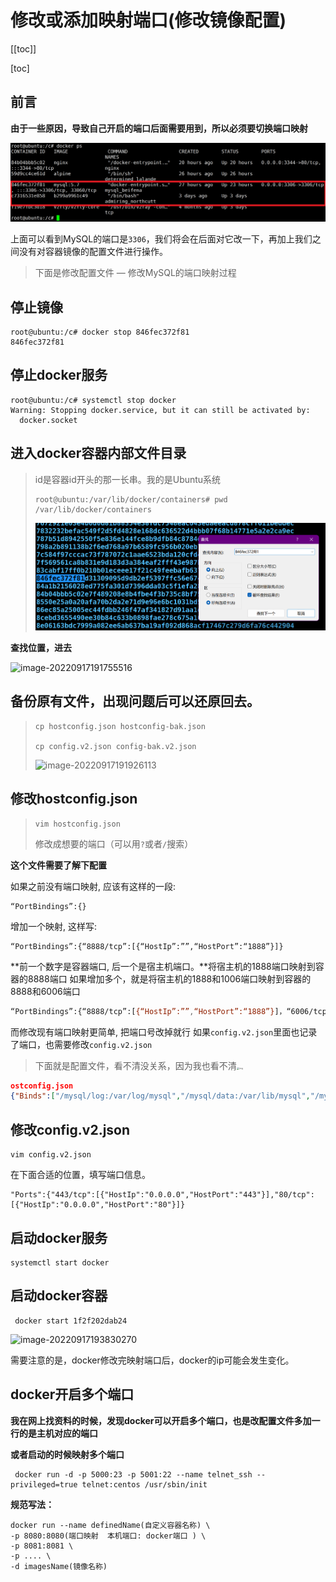 # 修改或添加映射端口(修改镜像配置)

[[toc]]

[toc]

## 前言

**由于一些原因，导致自己开启的端口后面需要用到，所以必须要切换端口映射**

![image-20220917190839148](./images/image-20220917190839148.pngmail3293172751@qq.png)

上面可以看到MySQL的端口是`3306`，我们将会在后面对它改一下，再加上我们之间没有对容器镜像的配置文件进行操作。

> 下面是修改配置文件 — 修改MySQL的端口映射过程

## 停止镜像

```
root@ubuntu:/c# docker stop 846fec372f81
846fec372f81
```



## 停止docker服务

```
root@ubuntu:/c# systemctl stop docker
Warning: Stopping docker.service, but it can still be activated by:
  docker.socket
```



## 进入docker容器内部文件目录

> id是容器id开头的那一长串。我的是Ubuntu系统
>
> ```
> root@ubuntu:/var/lib/docker/containers# pwd
> /var/lib/docker/containers
> ```
>
> ![image-20220917191657815](./images/image-20220917191657815.pngmail3293172751@qq.png)

**查找位置，进去**

![image-20220917191755516](http://sm.nsddd.top//typora/image-20220917191755516.png?mail:3293172751@qq.com)



## 备份原有文件，出现问题后可以还原回去。

> ```
> cp hostconfig.json hostconfig-bak.json
> 
> cp config.v2.json config-bak.v2.json
> ```
>
> ![image-20220917191926113](http://sm.nsddd.top//typora/image-20220917191926113.png?mail:3293172751@qq.com)



## 修改hostconfig.json

> ```
> vim hostconfig.json
> ```
>
> 修改成想要的端口（可以用`?`或者`/`搜索）

**这个文件需要了解下配置**

如果之前没有端口映射, 应该有这样的一段:

```
“PortBindings”:{}
```

增加一个映射, 这样写:

```
“PortBindings”:{“8888/tcp”:[{“HostIp”:””,“HostPort”:“1888”}]}
```

**前一个数字是容器端口, 后一个是宿主机端口。**将宿主机的1888端口映射到容器的8888端口
如果增加多个，就是将宿主机的1888和1006端口映射到容器的8888和6006端口

```bash
“PortBindings”:{“8888/tcp”:[{“HostIp”:””,“HostPort”:“1888”}]，“6006/tcp”:[{“HostIp”:””,“HostPort”:“1006”}]}
```

而修改现有端口映射更简单, 把端口号改掉就行
如果`config.v2.json`里面也记录了端口，也需要修改`config.v2.json`

> 下面就是配置文件，看不清没关系，因为我也看不清<img src="http://sm.nsddd.top//typora/4982f69711dac4c20aa2ad8c5d79af24.gif?mail:3293172751@qq.com" alt="img" style="zoom:25%;" />

```json
ostconfig.json
{"Binds":["/mysql/log:/var/log/mysql","/mysql/data:/var/lib/mysql","/mysql/conf:/etc/mysql/conf.d"],"ContainerIDFile":"","LogConfig":{"Type":"json-file","Config":{}},"NetworkMode":"default","PortBindings":{"3306/tcp":[{"HostIp":"","HostPort":"3307"}]},"RestartPolicy":{"Name":"always","MaximumRetryCount":0},"AutoRemove":false,"VolumeDriver":"","VolumesFrom":null,"CapAdd":null,"CapDrop":null,"CgroupnsMode":"host","Dns":[],"DnsOptions":[],"DnsSearch":[],"ExtraHosts":null,"GroupAdd":null,"IpcMode":"private","Cgroup":"","Links":null,"OomScoreAdj":0,"PidMode":"","Privileged":true,"PublishAllPorts":false,"ReadonlyRootfs":false,"SecurityOpt":["label=disable"],"UTSMode":"","UsernsMode":"","ShmSize":67108864,"Runtime":"runc","ConsoleSize":[0,0],"Isolation":"","CpuShares":0,"Memory":0,"NanoCpus":0,"CgroupParent":"","BlkioWeight":0,"BlkioWeightDevice":[],"BlkioDeviceReadBps":null,"BlkioDeviceWriteBps":null,"BlkioDeviceReadIOps":null,"BlkioDeviceWriteIOps":null,"CpuPeriod":0,"CpuQuota":0,"CpuRealtimePeriod":0,"CpuRealtimeRuntime":0,"CpusetCpus":"","CpusetMems":"","Devices":[],"DeviceCgroupRules":null,"DeviceRequests":null,"KernelMemory":0,"KernelMemoryTCP":0,"MemoryReservation":0,"MemorySwap":0,"MemorySwappiness":null,"OomKillDisable":false,"PidsLimit":null,"Ulimits":null,"CpuCount":0,"CpuPercent":0,"IOMaximumIOps":0,"IOMaximumBandwidth":0,"MaskedPaths":null,"ReadonlyPaths":null}
```



## 修改config.v2.json

```
vim config.v2.json
```

在下面合适的位置，填写端口信息。

```
"Ports":{"443/tcp":[{"HostIp":"0.0.0.0","HostPort":"443"}],"80/tcp":[{"HostIp":"0.0.0.0","HostPort":"80"}]}
```



## 启动docker服务

```
systemctl start docker
```



## 启动docker容器

```
 docker start 1f2f202dab24
```

![image-20220917193830270](http://sm.nsddd.top//typora/image-20220917193830270.png?mail:3293172751@qq.com)



需要注意的是，docker修改完映射端口后，docker的ip可能会发生变化。



## docker开启多个端口

**我在网上找资料的时候，发现docker可以开启多个端口，也是改配置文件多加一行的是主机对应的端口**

**或者启动的时候映射多个端口**

```
 docker run -d -p 5000:23 -p 5001:22 --name telnet_ssh --privileged=true telnet:centos /usr/sbin/init
```

**规范写法：**

```
docker run --name definedName(自定义容器名称) \
-p 8080:8080(端口映射  本机端口: docker端口 ) \
-p 8081:8081 \
-p .... \
-d imagesName(镜像名称)
```
